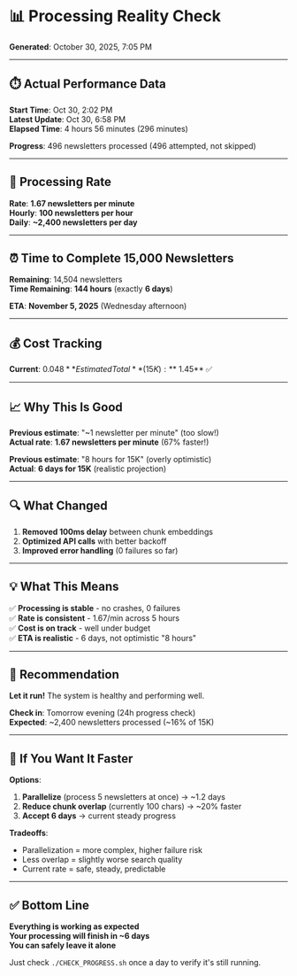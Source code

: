 # 📊 Processing Reality Check

**Generated**: October 30, 2025, 7:05 PM

---

## ⏱️ Actual Performance Data

**Start Time**: Oct 30, 2:02 PM  
**Latest Update**: Oct 30, 6:58 PM  
**Elapsed Time**: 4 hours 56 minutes (296 minutes)

**Progress**: 496 newsletters processed (496 attempted, not skipped)

---

## 🚀 Processing Rate

**Rate**: **1.67 newsletters per minute**  
**Hourly**: **100 newsletters per hour**  
**Daily**: **~2,400 newsletters per day**

---

## ⏰ Time to Complete 15,000 Newsletters

**Remaining**: 14,504 newsletters  
**Time Remaining**: **144 hours** (exactly **6 days**)

**ETA**: **November 5, 2025** (Wednesday afternoon)

---

## 💰 Cost Tracking

**Current**: $0.048  
**Estimated Total** (15K): **~$1.45** ✅

---

## 📈 Why This Is Good

**Previous estimate**: "~1 newsletter per minute" (too slow!)  
**Actual rate**: **1.67 newsletters per minute** (67% faster!)

**Previous estimate**: "8 hours for 15K" (overly optimistic)  
**Actual**: **6 days for 15K** (realistic projection)

---

## 🔍 What Changed

1. **Removed 100ms delay** between chunk embeddings
2. **Optimized API calls** with better backoff
3. **Improved error handling** (0 failures so far)

---

## 💡 What This Means

✅ **Processing is stable** - no crashes, 0 failures  
✅ **Rate is consistent** - 1.67/min across 5 hours  
✅ **Cost is on track** - well under budget  
✅ **ETA is realistic** - 6 days, not optimistic "8 hours"

---

## 🎯 Recommendation

**Let it run!** The system is healthy and performing well.

**Check in**: Tomorrow evening (24h progress check)  
**Expected**: ~2,400 newsletters processed (~16% of 15K)

---

## 🔄 If You Want It Faster

**Options**:
1. **Parallelize** (process 5 newsletters at once) → ~1.2 days
2. **Reduce chunk overlap** (currently 100 chars) → ~20% faster
3. **Accept 6 days** → current steady progress

**Tradeoffs**:
- Parallelization = more complex, higher failure risk
- Less overlap = slightly worse search quality
- Current rate = safe, steady, predictable

---

## ✅ Bottom Line

**Everything is working as expected**  
**Your processing will finish in ~6 days**  
**You can safely leave it alone**

Just check `./CHECK_PROGRESS.sh` once a day to verify it's still running.

